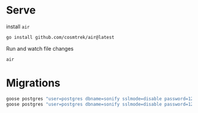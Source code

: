 # Serve

install `air`
```bash
go install github.com/cosmtrek/air@latest
```

Run and watch file changes
```bash
air
```

# Migrations

```bash
goose postgres "user=postgres dbname=sonify sslmode=disable password=12345" status
goose postgres "user=postgres dbname=sonify sslmode=disable password=12345" up
```

